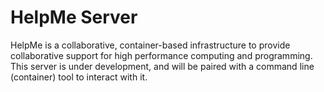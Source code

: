 # HelpMe Server

HelpMe is a collaborative, container-based infrastructure to provide 
collaborative support for high performance computing and programming. This 
server is under development, and will be paired with a command line (container)
tool to interact with it.
